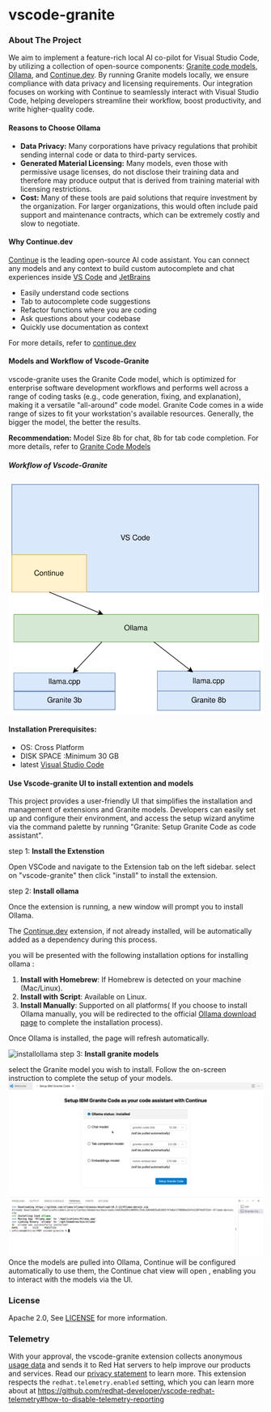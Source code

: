 # vscode-granite
<!-- ABOUT THE PROJECT -->
### About The Project

We aim to implement a feature-rich local AI co-pilot for Visual Studio Code, by utilizing a collection of open-source components: [Granite code models](https://github.com/ibm-granite/granite-code-models), [Ollama](https://github.com/ollama/ollama), and [Continue.dev](https://github.com/continuedev/continue). By running Granite models locally, we ensure compliance with data privacy and licensing requirements. Our integration focuses on working with Continue to seamlessly interact with Visual Studio Code, helping developers streamline their workflow, boost productivity, and write higher-quality code.

#### Reasons to Choose Ollama

- **Data Privacy:** Many corporations have privacy regulations that prohibit sending internal code or data to third-party services.
- **Generated Material Licensing:** Many models, even those with permissive usage licenses, do not disclose their training data and therefore may produce output that is derived from training material with licensing restrictions.
- **Cost:** Many of these tools are paid solutions that require investment by the organization. For larger organizations, this would often include paid support and maintenance contracts, which can be extremely costly and slow to negotiate.

#### Why Continue.dev
 
 [Continue](https://docs.continue.dev) is the leading open-source AI code assistant. You can connect any models and any context to build custom autocomplete and chat experiences inside [VS Code](https://marketplace.visualstudio.com/items?itemName=Continue.continue) and [JetBrains](https://plugins.jetbrains.com/plugin/22707-continue-extension)

* Easily understand code sections
* Tab to autocomplete code suggestions
* Refactor functions where you are coding
* Ask questions about your codebase
* Quickly use documentation as context

For more details, refer to [continue.dev](https://github.com/continuedev/continue)

#### Models and Workflow of Vscode-Granite

vscode-granite uses the Granite Code model, which is optimized for enterprise software development workflows and performs well across a range of coding tasks (e.g., code generation, fixing, and explanation), making it a versatile "all-around" code model.
Granite Code comes in a wide range of sizes to fit your workstation's available resources. Generally, the bigger the model, the better the results.

**Recommendation:** Model Size 8b for chat, 8b for tab code completion.
For more details, refer to [Granite Code Models](https://github.com/ibm-granite/granite-code-models)

##### Workflow of Vscode-Granite
   ![workflow](media/workflow.svg)
#### Installation Prerequisites:
  * OS: Cross Platform 
  * DISK SPACE :Minimum 30 GB 
  * latest [Visual Studio Code](https://code.visualstudio.com/)
#### Use Vscode-granite UI to install extention and models

This project provides a user-friendly UI that simplifies the installation and management of extensions and Granite models. Developers can easily set up and configure their environment, and access the setup wizard anytime via the command palette by running "Granite: Setup Granite Code as code assistant".

 step 1: **Install the Extenstion**

Open VSCode and navigate to the Extension tab on the left sidebar. select on "vscode-granite" then click "install" to install the extension.
 
 step 2:  **Install ollama**

Once the extension is running, a new window will prompt you to install Ollama. 

The [Continue.dev](https://continue.dev/) extension, if not already installed, will be automatically added as a dependency during this process. 

you will be presented with the following installation options for installing ollama :

1. **Install with Homebrew**: If Homebrew is detected on your machine (Mac/Linux).
2. **Install with Script**: Available on Linux.
3. **Install Manually**: Supported on all platforms( If you choose to install Ollama manually, you will be redirected to the official [Ollama download page](https://ollama.com/download) to complete the installation process).

Once Ollama is installed, the page will refresh automatically.

![installollama](media/installollama.gif)
step 3: **Install granite models** 

 select the Granite model you wish to install. Follow the on-screen instruction to complete the setup of your models.
![installmodels](media/installmodels.gif)
Once the models are pulled into Ollama, Continue will be configured automatically to use them, the Continue chat view will open , enabling you to interact with the models via the UI.
### License
Apache 2.0, See [LICENSE](LICENSE) for more information.

### Telemetry

With your approval, the vscode-granite extension collects anonymous [usage data](USAGE_DATA.md) and sends it to Red Hat servers to help improve our products and services.
Read our [privacy statement](https://developers.redhat.com/article/tool-data-collection) to learn more.
This extension respects the `redhat.telemetry.enabled` setting, which you can learn more about at https://github.com/redhat-developer/vscode-redhat-telemetry#how-to-disable-telemetry-reporting
